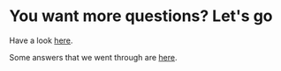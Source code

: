 # You want more questions?  Let's go

Have a look [here](https://github.com/BraedonWooding/Comp2521-T1-2020/tree/master/FinalExams).

Some answers that we went through are [here](https://github.com/BraedonWooding/Comp2521-T1-2020/tree/master/answers).

